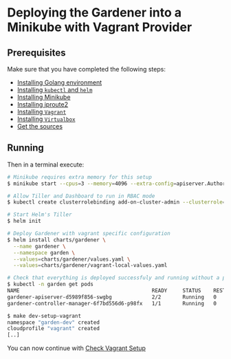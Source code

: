 # Deploying the Gardener into a Minikube with Vagrant Provider

## Prerequisites

Make sure that you have completed the following steps:

- [Installing Golang environment](../development/local_setup.md#installing-golang-environment)
- [Installing `kubectl` and `helm`](../development/local_setup.md#installing-kubectl-and-helm)
- [Installing Minikube](../development/local_setup.md#installing-minikube)
- [Installing iproute2](../development/local_setup.md#installing-iproute2)
- [Installing `Vagrant`](../development/local_setup.md#installing-vagrant)
- [Installing `Virtualbox`](../development/local_setup.md#installing-virtualbox)
- [Get the sources](../development/local_setup.md#get-the-sources)

## Running

Then in a terminal execute:

```bash
# Minikube requires extra memory for this setup
$ minikube start --cpus=3 --memory=4096 --extra-config=apiserver.Authorization.Mode=RBAC

# Allow Tiller and Dashboard to run in RBAC mode
$ kubectl create clusterrolebinding add-on-cluster-admin --clusterrole=cluster-admin --serviceaccount=kube-system:default

# Start Helm's Tiller
$ helm init

# Deploy Gardener with vagrant specific configuration
$ helm install charts/gardener \
  --name gardener \
  --namespace garden \
  --values=charts/gardener/values.yaml \
  --values=charts/gardener/vagrant-local-values.yaml

# Check that everything is deployed successfuly and running without a problem
$ kubectl -n garden get pods
NAME                                           READY     STATUS    RESTARTS   AGE
gardener-apiserver-d5989f856-swgbg             2/2       Running   0          32s
gardener-controller-manager-6f7bd556d6-p98fx   1/1       Running   0          32s

$ make dev-setup-vagrant
namespace "garden-dev" created
cloudprofile "vagrant" created
[..]
```

You can now continue with [Check Vagrant Setup](../development/local_setup.md#check-vagrant-setup)
